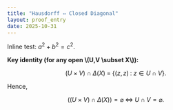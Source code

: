 ```yaml
---
title: "Hausdorff ⇔ Closed Diagonal"
layout: proof_entry
date: 2025-10-31
---
```


Inline test: $a^2+b^2=c^2$.

**Key identity (for any open \\(U,V \\subset X\\)):**

$$
(U\times V)\cap \Delta(X) \;=\; \{(z,z)\;:\; z\in U\cap V\}.
$$

Hence,

$$
\bigl((U\times V)\cap \Delta(X)\bigr)=\varnothing \;\Longleftrightarrow\; U\cap V=\varnothing.
$$
